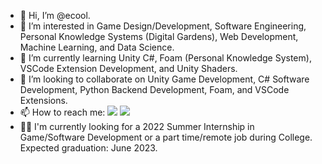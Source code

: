 - 👋 Hi, I’m @ecool.
- 👀 I’m interested in Game Design/Development, Software Engineering, Personal Knowledge Systems (Digital Gardens), Web Development, Machine Learning, and Data Science.
- 🌱 I’m currently learning Unity C#, Foam (Personal Knowledge System), VSCode Extension Development, and Unity Shaders.
- 💞️ I’m looking to collaborate on Unity Game Development, C# Software Development, Python Backend Development, Foam, and VSCode Extensions.
- 📫 How to reach me: <img src="https://img.shields.io/badge/Discord-%40coolazura%239553-blue" /> <img src="https://img.shields.io/badge/VSCode%20Dev%20Community%20Slack-@ecool-blue" />
- 👨‍💻 I'm currently looking for a 2022 Summer Internship in Game/Software Development or a part time/remote job during College. Expected graduation: June 2023.

<!---
ecool/ecool is a ✨ special ✨ repository because its `README.md` (this file) appears on your GitHub profile.
You can click the Preview link to take a look at your changes.
--->
